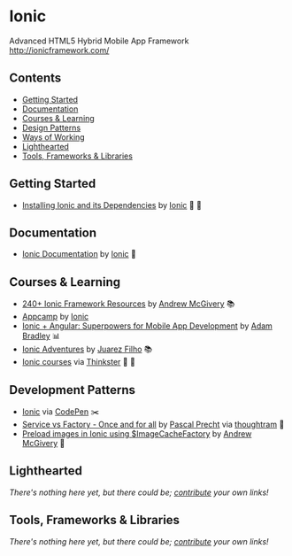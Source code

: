 # Ionic

Advanced HTML5 Hybrid Mobile App Framework  
http://ionicframework.com/

## Contents

- [Getting Started](#getting-started)
- [Documentation](#documentation)
- [Courses & Learning](#courses-and-learning)
- [Design Patterns](#design-patterns)
- [Ways of Working](#ways-of-working)
- [Lighthearted](#lighthearted)
- [Tools, Frameworks & Libraries](#tools-frameworks--libraries)

## Getting Started

- [Installing Ionic and its Dependencies](http://ionicframework.com/docs/guide/installation.html) by [Ionic](http://ionicframework.com/) :green_book: :memo:

## Documentation

- [Ionic Documentation](http://ionicframework.com/docs/) by [Ionic](http://ionicframework.com/) :green_book:

## Courses & Learning

- [240+ Ionic Framework Resources](http://mcgivery.com/100-ionic-framework-resources/) by [Andrew McGivery](http://mcgivery.com/) :books:
- [Appcamp](http://appcamp.io/) by [Ionic](http://ionicframework.com/)
- [Ionic + Angular: Superpowers for Mobile App Development](http://adamdbradley.github.io/ionic-present/) by [Adam Bradley](https://github.com/adamdbradley) :bar_chart:
- [Ionic Adventures](https://github.com/juarezpaf/ionic-adventures) by [Juarez Filho](https://github.com/juarezpaf) :books:
- [Ionic courses](https://thinkster.io/topics/ionic) via [Thinkster](https://thinkster.io/) :movie_camera: :memo:

## Development Patterns

- [Ionic](http://codepen.io/ionic/) via [CodePen](http://codepen.io/) :scissors:
- [Service vs Factory - Once and for all](http://blog.thoughtram.io/angular/2015/07/07/service-vs-factory-once-and-for-all.html) by [Pascal Precht](https://twitter.com/PascalPrecht) via [thoughtram](http://thoughtram.io/) :green_book:
- [Preload images in Ionic using $ImageCacheFactory](http://mcgivery.com/preload-images-ionic/) by [Andrew McGivery](http://mcgivery.com/) :green_book:

## Lighthearted

*There's nothing here yet, but there could be; [contribute](../../CONTRIBUTING.md) your own links!*

## Tools, Frameworks & Libraries

*There's nothing here yet, but there could be; [contribute](../../CONTRIBUTING.md) your own links!*
